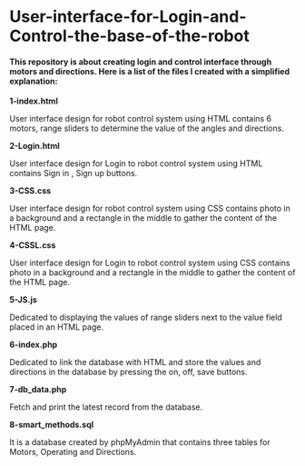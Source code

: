 # User-interface-for-Login-and-Control-the-base-of-the-robot
#### This repository is about creating login and control interface through motors and directions. Here is a list of the files I created with a simplified explanation:


**1-index.html**

 User interface design for robot control system using HTML contains 6 motors, range sliders to determine the value of the angles and directions.
 
**2-Login.html**

 User interface design for Login to robot control system using HTML contains Sign in , Sign up buttons.
 
**3-CSS.css**

 User interface design for robot control system using CSS contains photo in a background and a rectangle in the middle to gather the content of the HTML page.
 
**4-CSSL.css**

 User interface design for Login to robot control system using CSS contains photo in a background and a rectangle in the middle to gather the content of the HTML page.
 
**5-JS.js**

 Dedicated to displaying the values ​​of range sliders next to the value field placed in an HTML page.

**6-index.php**

 Dedicated to link the database with HTML and store the values and directions ​​in the database by pressing the on, off, save buttons.

**7-db_data.php**

 Fetch and print the latest record from the database.

**8-smart_methods.sql**

 It is a database created by phpMyAdmin that contains three tables for Motors, Operating and Directions.
